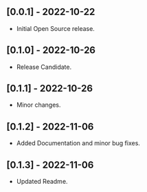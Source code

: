 ## [0.0.1] - 2022-10-22

* Initial Open Source release.

## [0.1.0] - 2022-10-26

* Release Candidate.

## [0.1.1] - 2022-10-26

* Minor changes.

## [0.1.2] - 2022-11-06

* Added Documentation and minor bug fixes.

## [0.1.3] - 2022-11-06

* Updated Readme.